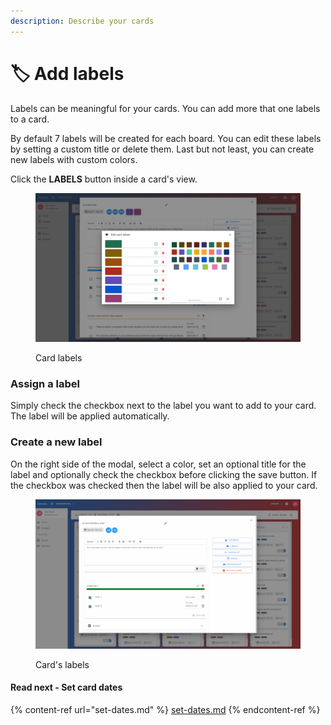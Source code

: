 ```yaml
---
description: Describe your cards
---
```


# 🏷 Add labels

Labels can be meaningful for your cards. You can add more that one labels to a card.

By default 7 labels will be created for each board. You can edit these labels by setting a custom title or delete them. Last but not least, you can create new labels with custom colors.

Click the **LABELS** button inside a card's view.

<figure><img src="../../.gitbook/assets/card-labels.png" alt=""><figcaption><p>Card labels</p></figcaption></figure>

### Assign a label

Simply check the checkbox next to the label you want to add to your card. The label will be applied automatically.

### Create a new label

On the right side of the modal, select a color, set an optional title for the label and optionally check the checkbox before clicking the save button. If the checkbox was checked then the label will be also applied to your card.

<figure><img src="../../.gitbook/assets/card-labels.gif" alt=""><figcaption><p>Card's labels</p></figcaption></figure>

#### Read next - Set card dates

{% content-ref url="set-dates.md" %}
[set-dates.md](set-dates.md)
{% endcontent-ref %}
